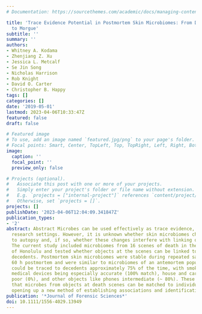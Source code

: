 ```yaml
---
# Documentation: https://sourcethemes.com/academic/docs/managing-content/

title: 'Trace Evidence Potential in Postmortem Skin Microbiomes: From Death Scene
  to Morgue'
subtitle: ''
summary: ''
authors:
- Whitney A. Kodama
- Zhenjiang Z. Xu
- Jessica L. Metcalf
- Se Jin Song
- Nicholas Harrison
- Rob Knight
- David O. Carter
- Christopher B. Happy
tags: []
categories: []
date: '2019-05-01'
lastmod: 2023-04-06T10:33:47Z
featured: false
draft: false

# Featured image
# To use, add an image named `featured.jpg/png` to your page's folder.
# Focal points: Smart, Center, TopLeft, Top, TopRight, Left, Right, BottomLeft, Bottom, BottomRight.
image:
  caption: ''
  focal_point: ''
  preview_only: false

# Projects (optional).
#   Associate this post with one or more of your projects.
#   Simply enter your project's folder or file name without extension.
#   E.g. `projects = ["internal-project"]` references `content/project/deep-learning/index.md`.
#   Otherwise, set `projects = []`.
projects: []
publishDate: '2023-04-06T12:04:09.341847Z'
publication_types:
- '2'
abstract: Abstract Microbes can be used effectively as trace evidence, at least in
  research settings. However, it is unknown whether skin microbiomes change prior
  to autopsy and, if so, whether these changes interfere with linking objects to decedents.
  The current study included microbiomes from 16 scenes of death in the City and County
  of Honolulu and tested whether objects at the scenes can be linked to individual
  decedents. Postmortem skin microbiomes were stable during repeated sampling up to
  60 h postmortem and were similar to microbiomes of an antemortem population. Objects
  could be traced to decedents approximately 75% of the time, with smoking pipes and
  medical devices being especially accurate (100% match), house and car keys being
  poor (0%), and other objects like phones intermediate (~ 80%). These results show
  that microbes from objects at death scenes can be matched to individual decedents,
  opening up a new method of establishing associations and identifications.
publication: '*Journal of Forensic Sciences*'
doi: 10.1111/1556-4029.13949
---
```

